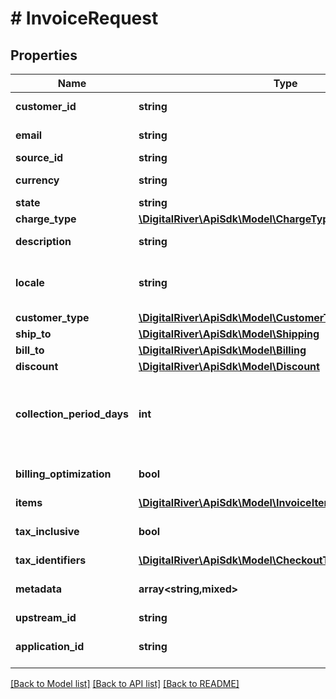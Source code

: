 # # InvoiceRequest

## Properties

Name | Type | Description | Notes
------------ | ------------- | ------------- | -------------
**customer_id** | **string** | The identifier of the invoiced customer. |
**email** | **string** | The email address of the invoiced customer. | [optional]
**source_id** | **string** | The unique identifier of a Source. | [optional]
**currency** | **string** | A three-letter ISO 4217 currency code. |
**state** | **string** | The state of the invoice. | [optional]
**charge_type** | [**\DigitalRiver\ApiSdk\Model\ChargeType**](ChargeType.md) |  | [optional]
**description** | **string** | An arbitrary string attached to the invoice. | [optional]
**locale** | **string** | A designator that combines the two-letter ISO 639-1 language code with the ISO 3166-1 alpha-2 country code. | [optional]
**customer_type** | [**\DigitalRiver\ApiSdk\Model\CustomerType**](CustomerType.md) |  | [optional]
**ship_to** | [**\DigitalRiver\ApiSdk\Model\Shipping**](Shipping.md) |  | [optional]
**bill_to** | [**\DigitalRiver\ApiSdk\Model\Billing**](Billing.md) |  | [optional]
**discount** | [**\DigitalRiver\ApiSdk\Model\Discount**](Discount.md) |  | [optional]
**collection_period_days** | **int** | The number of days that Digital River attempts to collect payment if &lt;code&gt;billingOptimization&lt;/code&gt; is set to &lt;code&gt;true&lt;/code&gt;. The default is 30 days. | [optional]
**billing_optimization** | **bool** | Indicates whether billing is optimized. The default is &lt;code&gt;true&lt;/code&gt;. | [optional]
**items** | [**\DigitalRiver\ApiSdk\Model\InvoiceItemRequest[]**](InvoiceItemRequest.md) |  |
**tax_inclusive** | **bool** | If &lt;code&gt;true&lt;/code&gt;, indicates that the prices supplied are tax inclusive. | [optional]
**tax_identifiers** | [**\DigitalRiver\ApiSdk\Model\CheckoutTaxIdentifierRequest[]**](CheckoutTaxIdentifierRequest.md) |  | [optional]
**metadata** | **array<string,mixed>** | Key-value pairs used to store additional data. Value can be string, boolean or integer types. | [optional]
**upstream_id** | **string** | The upstream identifier. | [optional]
**application_id** | **string** | The identifier of the client application that created the checkout. | [optional]

[[Back to Model list]](../../README.md#models) [[Back to API list]](../../README.md#endpoints) [[Back to README]](../../README.md)
